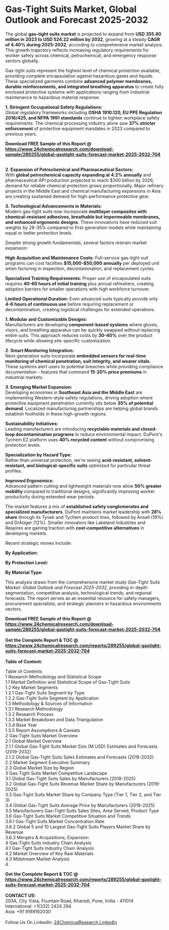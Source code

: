 <h1>Gas-Tight Suits Market, Global Outlook and Forecast 2025-2032</h1><p>The global <strong>gas-tight suits market</strong> is projected to expand from <strong>USD 355.80 million in 2023 to USD 524.22 million by 2032</strong>, growing at a steady <strong>CAGR of 4.40% during 2025-2032</strong>, according to comprehensive market analysis. This growth trajectory reflects increasing regulatory requirements for worker safety across chemical, petrochemical, and emergency response sectors globally.</p><p>Gas-tight suits represent the highest level of chemical protection available, providing complete encapsulation against hazardous gases and liquids. These specialized garments combine <strong>advanced polymer membranes, durable reinforcements, and integrated breathing apparatus</strong> to create fully enclosed protective systems with applications ranging from industrial maintenance to hazardous material response.</p><p><strong>1. Stringent Occupational Safety Regulations:</strong><br>
Global regulatory frameworks including <strong>OSHA 1910.120, EU PPE Regulation 2016/425, and NFPA 1991 standards</strong> continue to tighten workplace safety requirements. The chemical processing industry alone saw <strong>37% stricter enforcement</strong> of protective equipment mandates in 2023 compared to previous years.</p><div><b>Download FREE Sample of this Report @ 
            <a href="https://www.24chemicalresearch.com/download-sample/289255/global-gastight-suits-forecast-market-2025-2032-704">
            https://www.24chemicalresearch.com/download-sample/289255/global-gastight-suits-forecast-market-2025-2032-704</a></b></div><br><p><strong>2. Expansion of Petrochemical and Pharmaceutical Sectors:</strong><br>
With <strong>global petrochemical capacity expanding at 4.2% annually</strong> and pharmaceutical API production projected to reach $300 billion by 2026, demand for reliable chemical protection grows proportionally. Major refinery projects in the Middle East and chemical manufacturing expansions in Asia are creating sustained demand for high-performance protective gear.</p><p><strong>3. Technological Advancements in Materials:</strong><br>
Modern gas-tight suits now incorporate <strong>multilayer composites with chemical-resistant adhesives, breathable but impermeable membranes, and enhanced ergonomic designs</strong>. These innovations have reduced suit weights by 28-35% compared to first-generation models while maintaining equal or better protection levels.</p><p>Despite strong growth fundamentals, several factors restrain market expansion:</p><p><strong>High Acquisition and Maintenance Costs:</strong> Full-service gas-tight suit programs can cost facilities <strong>$15,000-$50,000 annually</strong> per deployed unit when factoring in inspection, decontamination, and replacement cycles.</p><p><strong>Specialized Training Requirements:</strong> Proper use of encapsulated suits requires <strong>40-60 hours of initial training</strong> plus annual refreshers, creating adoption barriers for smaller operations with high workforce turnover.</p><p><strong>Limited Operational Duration:</strong> Even advanced suits typically provide only <strong>4-6 hours of continuous use</strong> before requiring replacement or decontamination, creating logistical challenges for extended operations.</p><p><strong>1. Modular and Customizable Designs:</strong><br>
Manufacturers are developing <strong>component-based systems</strong> where gloves, visors, and breathing apparatus can be quickly swapped without replacing entire suits. This approach reduces costs by <strong>30-40%</strong> over the product lifecycle while allowing site-specific customization.</p><p><strong>2. Smart Monitoring Integration:</strong><br>
Next-generation suits incorporate <strong>embedded sensors for real-time monitoring of chemical penetration, suit integrity, and wearer vitals</strong>. These systems alert users to potential breaches while providing compliance documentation - features that command <strong>15-20% price premiums</strong> in industrial markets.</p><p><strong>3. Emerging Market Expansion:</strong><br>
Developing economies in <strong>Southeast Asia and the Middle East</strong> are implementing Western-style safety regulations, driving adoption where protective equipment penetration currently sits below <strong>35% of potential demand</strong>. Localized manufacturing partnerships are helping global brands establish footholds in these high-growth regions.</p><p><strong>Sustainability Initiatives:</strong><br>
	Leading manufacturers are introducing <strong>recyclable materials and closed-loop decontamination programs</strong> to reduce environmental impact. DuPont's Tychem EZ platform uses <strong>40% recycled content</strong> without compromising protection levels.</p><p><strong>Specialization by Hazard Type:</strong><br>
	Rather than universal protection, we're seeing <strong>acid-resistant, solvent-resistant, and biological-specific suits</strong> optimized for particular threat profiles.</p><p><strong>Improved Ergonomics:</strong><br>
	Advanced pattern cutting and lightweight materials now allow <strong>50% greater mobility</strong> compared to traditional designs, significantly improving worker productivity during extended wear periods.</p><p>The market features a mix of <strong>established safety conglomerates and specialized manufacturers</strong>. DuPont maintains market leadership with <strong>28% share</strong> through its Tyvek and Tychem product lines, followed by Ansell (19%) and DrÃ¤ger (12%). Smaller innovators like Lakeland Industries and Respirex are gaining traction with <strong>cost-competitive alternatives</strong> in developing markets.</p><p>Recent strategic moves include:</p><p><strong>By Application:</strong></p><p><strong>By Protection Level:</strong></p><p><strong>By Material Type:</strong></p><p>This analysis draws from the comprehensive market study <em>Gas-Tight Suits Market: Global Outlook and Forecast 2025-2032</em>, providing in-depth segmentation, competitive analysis, technological trends, and regional forecasts. The report serves as an essential resource for safety managers, procurement specialists, and strategic planners in hazardous environments sectors.</p><div><b>Download FREE Sample of this Report @ 
            <a href="https://www.24chemicalresearch.com/download-sample/289255/global-gastight-suits-forecast-market-2025-2032-704">
            https://www.24chemicalresearch.com/download-sample/289255/global-gastight-suits-forecast-market-2025-2032-704</a></b></div><br><div><b>Get the Complete Report & TOC @ 
            <a href="https://www.24chemicalresearch.com/reports/289255/global-gastight-suits-forecast-market-2025-2032-704">
            https://www.24chemicalresearch.com/reports/289255/global-gastight-suits-forecast-market-2025-2032-704</a></b></div><br>
            <b>Table of Content:</b><p>Table of Contents<br />
1 Research Methodology and Statistical Scope<br />
1.1 Market Definition and Statistical Scope of Gas-Tight Suits<br />
1.2 Key Market Segments<br />
1.2.1 Gas-Tight Suits Segment by Type<br />
1.2.2 Gas-Tight Suits Segment by Application<br />
1.3 Methodology & Sources of Information<br />
1.3.1 Research Methodology<br />
1.3.2 Research Process<br />
1.3.3 Market Breakdown and Data Triangulation<br />
1.3.4 Base Year<br />
1.3.5 Report Assumptions & Caveats<br />
2 Gas-Tight Suits Market Overview<br />
2.1 Global Market Overview<br />
2.1.1 Global Gas-Tight Suits Market Size (M USD) Estimates and Forecasts (2019-2032)<br />
2.1.2 Global Gas-Tight Suits Sales Estimates and Forecasts (2019-2032)<br />
2.2 Market Segment Executive Summary<br />
2.3 Global Market Size by Region<br />
3 Gas-Tight Suits Market Competitive Landscape<br />
3.1 Global Gas-Tight Suits Sales by Manufacturers (2019-2025)<br />
3.2 Global Gas-Tight Suits Revenue Market Share by Manufacturers (2019-2025)<br />
3.3 Gas-Tight Suits Market Share by Company Type (Tier 1, Tier 2, and Tier 3)<br />
3.4 Global Gas-Tight Suits Average Price by Manufacturers (2019-2025)<br />
3.5 Manufacturers Gas-Tight Suits Sales Sites, Area Served, Product Type<br />
3.6 Gas-Tight Suits Market Competitive Situation and Trends<br />
3.6.1 Gas-Tight Suits Market Concentration Rate<br />
3.6.2 Global 5 and 10 Largest Gas-Tight Suits Players Market Share by Revenue<br />
3.6.3 Mergers & Acquisitions, Expansion<br />
4 Gas-Tight Suits Industry Chain Analysis<br />
4.1 Gas-Tight Suits Industry Chain Analysis<br />
4.2 Market Overview of Key Raw Materials<br />
4.3 Midstream Market Analysis<br />
4.</p><div><b>Get the Complete Report & TOC @ 
            <a href="https://www.24chemicalresearch.com/reports/289255/global-gastight-suits-forecast-market-2025-2032-704">
            https://www.24chemicalresearch.com/reports/289255/global-gastight-suits-forecast-market-2025-2032-704</a></b></div><br><b>CONTACT US:</b><br>
            203A, City Vista, Fountain Road, Kharadi, Pune, India - 411014<br>
            International: +1(332) 2424 294<br>
            Asia: +91 9169162030 <br><br>
            Follow Us On LinkedIn: <a href="https://www.linkedin.com/company/24chemicalresearch/">24ChemicalResearch LinkedIn</a>